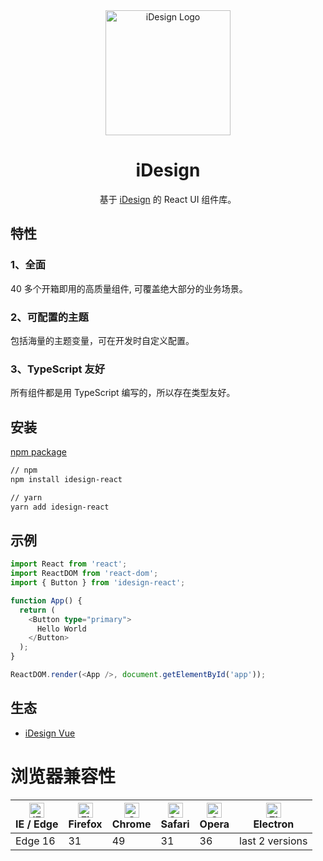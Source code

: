 <div align="center">
  <a href="https://idesign-react.vercel.app/" target="_blank">
    <img alt="iDesign Logo" width="200" src="https://i.postimg.cc/fbLPyXJd/logo.png"/>
  </a>
</div>

<div align="center">
  <h1>iDesign</h1>
</div>

<div align="center">

基于 [iDesign](https://idesign-react.vercel.app/) 的 React UI 组件库。

</div>

## 特性

### 1、全面

40 多个开箱即用的高质量组件, 可覆盖绝大部分的业务场景。

### 2、可配置的主题

包括海量的主题变量，可在开发时自定义配置。

### 3、TypeScript 友好

所有组件都是用 TypeScript 编写的，所以存在类型友好。

## 安装

[npm package](https://www.npmjs.com/package/idesign-react)

```bash
// npm
npm install idesign-react

// yarn
yarn add idesign-react
```

## 示例

```typescript
import React from 'react';
import ReactDOM from 'react-dom';
import { Button } from 'idesign-react';

function App() {
  return (
    <Button type="primary">
      Hello World
    </Button>
  );
}

ReactDOM.render(<App />, document.getElementById('app'));
```

## 生态

- [iDesign Vue](https://idesign-vue.vercel.app/)

# 浏览器兼容性

| [<img src="https://p1-arco.byteimg.com/tos-cn-i-uwbnlip3yd/08095282566ac4e0fd98f89aed934b65.png~tplv-uwbnlip3yd-png.png" alt="IE / Edge" width="24px" height="24px" />](http://godban.github.io/browsers-support-badges/)<br/>IE / Edge | [<img src="https://p1-arco.byteimg.com/tos-cn-i-uwbnlip3yd/40ad73571879dd8d9fd3fd524e0e45a4.png~tplv-uwbnlip3yd-png.png" alt="Firefox" width="24px" height="24px" />](http://godban.github.io/browsers-support-badges/)<br/>Firefox | [<img src="https://p1-arco.byteimg.com/tos-cn-i-uwbnlip3yd/4f59d35f6d6837b042c8badd95871b1d.png~tplv-uwbnlip3yd-png.png" alt="Chrome" width="24px" height="24px" />](http://godban.github.io/browsers-support-badges/)<br/>Chrome | [<img src="https://p1-arco.byteimg.com/tos-cn-i-uwbnlip3yd/eee2667f837a9c2ed531805850bf43ec.png~tplv-uwbnlip3yd-png.png" alt="Safari" width="24px" height="24px" />](http://godban.github.io/browsers-support-badges/)<br/>Safari | [<img src="https://p1-arco.byteimg.com/tos-cn-i-uwbnlip3yd/3240334d3967dd263c8f4cdd2d93c525.png~tplv-uwbnlip3yd-png.png" alt="Opera" width="24px" height="24px" />](http://godban.github.io/browsers-support-badges/)<br/>Opera | [<img src="https://p1-arco.byteimg.com/tos-cn-i-uwbnlip3yd/f2454685df95a1a557a61861c5bec256.png~tplv-uwbnlip3yd-png.png" alt="Electron" width="24px" height="24px" />](http://godban.github.io/browsers-support-badges/)<br/>Electron |
| --------- | --------- | --------- | --------- | --------- | --------- |
| Edge 16| 31| 49 | 31 | 36 | last 2 versions |

